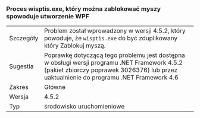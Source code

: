 ### <a name="wpf-spawns-a-wisptisexe-process-which-can-freeze-the-mouse"></a>Proces wisptis.exe, który można zablokować myszy spowoduje utworzenie WPF

|   |   |
|---|---|
|Szczegóły|Problem został wprowadzony w wersji 4.5.2, który powoduje, że <code>wisptis.exe</code> do być zduplikowany który Zablokuj myszą.|
|Sugestia|Poprawkę dotyczącą tego problemu jest dostępna w obsługi wersji programu .NET Framework 4.5.2 (pakiet zbiorczy poprawek 3026376) lub przez uaktualnienie do programu .NET Framework 4.6|
|Zakres|Główne|
|Wersja|4.5.2|
|Typ|środowisko uruchomieniowe|

